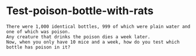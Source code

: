 # Test-poison-bottle-with-rats
	There were 1,000 identical bottles, 999 of which were plain water and one of which was poison.
	Any creature that drinks the poison dies a week later.
	Now, when you only have 10 mice and a week, how do you test which bottle has poison in it?
